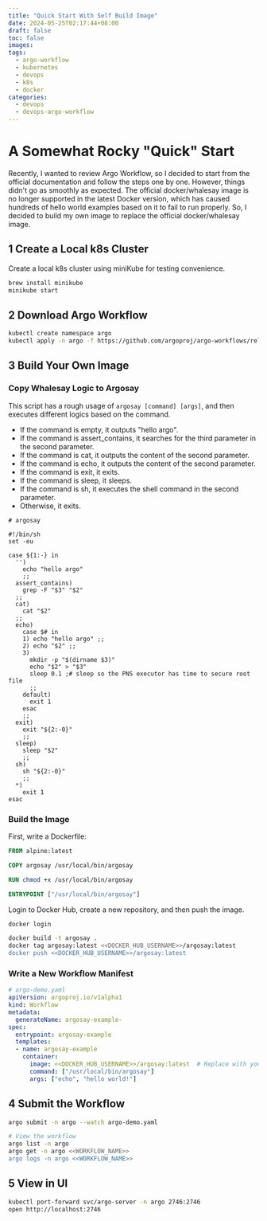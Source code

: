```yaml
---
title: "Quick Start With Self Build Image"
date: 2024-05-25T02:17:44+08:00
draft: false
toc: false
images:
tags:
  - argo-workflow
  - kubernetes
  - devops
  - k8s
  - docker
categories:
  - devops
  - devops-argo-workflow
---
```


# A Somewhat Rocky "Quick" Start

Recently, I wanted to review Argo Workflow, so I decided to start from the official documentation and follow the steps one by one. However, things didn't go as smoothly as expected. The official docker/whalesay image is no longer supported in the latest Docker version, which has caused hundreds of hello world examples based on it to fail to run properly. So, I decided to build my own image to replace the official docker/whalesay image.

## 1 Create a Local k8s Cluster

Create a local k8s cluster using miniKube for testing convenience.

```sh
brew install minikube
minikube start
```

## 2 Download Argo Workflow

```sh
kubectl create namespace argo
kubectl apply -n argo -f https://github.com/argoproj/argo-workflows/releases/download/v<<ARGO_WORKFLOWS_VERSION>>/quick-start-minimal.yaml
```

## 3 Build Your Own Image

### Copy Whalesay Logic to Argosay

This script has a rough usage of `argosay [command] [args]`, and then executes different logics based on the command.
- If the command is empty, it outputs "hello argo".
- If the command is assert_contains, it searches for the third parameter in the second parameter.
- If the command is cat, it outputs the content of the second parameter.
- If the command is echo, it outputs the content of the second parameter.
- If the command is exit, it exits.
- If the command is sleep, it sleeps.
- If the command is sh, it executes the shell command in the second parameter.
- Otherwise, it exits.

```shell
# argosay

#!/bin/sh
set -eu

case ${1:-} in
  '')
    echo "hello argo"
    ;;
  assert_contains)
    grep -F "$3" "$2"
  ;;
  cat)
    cat "$2"
  ;;
  echo)
    case $# in
    1) echo "hello argo" ;;
    2) echo "$2" ;;
    3)
      mkdir -p "$(dirname $3)"
      echo "$2" > "$3"
      sleep 0.1 ;# sleep so the PNS executor has time to secure root file
      ;;
    default)
      exit 1
    esac
    ;;
  exit)
    exit "${2:-0}"
    ;;
  sleep)
    sleep "$2"
    ;;
  sh)
    sh "${2:-0}"
    ;;
  *)
    exit 1
esac
```

### Build the Image

First, write a Dockerfile:

```DOCKERFILE
FROM alpine:latest

COPY argosay /usr/local/bin/argosay

RUN chmod +x /usr/local/bin/argosay

ENTRYPOINT ["/usr/local/bin/argosay"]
```

Login to Docker Hub, create a new repository, and then push the image.

```sh
docker login

docker build -t argosay .
docker tag argosay:latest <<DOCKER_HUB_USERNAME>>/argosay:latest
docker push <<DOCKER_HUB_USERNAME>>/argosay:latest
```

### Write a New Workflow Manifest

```yaml
# argo-demo.yaml
apiVersion: argoproj.io/v1alpha1
kind: Workflow
metadata:
  generateName: argosay-example-
spec:
  entrypoint: argosay-example
  templates:
  - name: argosay-example
    container:
      image: <<DOCKER_HUB_USERNAME>>/argosay:latest  # Replace with your image path in the remote repository
      command: ["/usr/local/bin/argosay"]
      args: ["echo", "hello world!"]
```

## 4 Submit the Workflow

```sh
argo submit -n argo --watch argo-demo.yaml

# View the workflow
argo list -n argo
argo get -n argo <<WORKFLOW_NAME>>
argo logs -n argo <<WORKFLOW_NAME>>
```

## 5 View in UI

```sh
kubectl port-forward svc/argo-server -n argo 2746:2746
open http://localhost:2746
```
